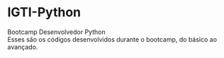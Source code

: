 # IGTI-Python
Bootcamp Desenvolvedor Python<br>
Esses são os códigos desenvolvidos durante o bootcamp, do básico ao avançado.
